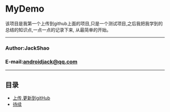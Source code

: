 MyDemo
===================================
该项目是我第一个上传到github上面的项目,只是一个测试项目,之后我把我学到的总结的知识点,一点一点的记录下来,
从最简单的开始。

****
### Author:JackShao
### E-mail:androidjack@qq.com
****

## 目录
 * [上传,更新到gitHub](#上传,更新到gitHub)
 * [待续](#待续)

















